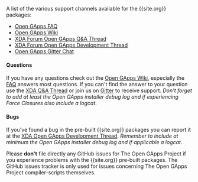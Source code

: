 A list of the various support channels available for the {{site.org}} packages:

* [Open GApps FAQ]({{site.support.faq}})
* [Open GApps Wiki]({{site.support.wiki}})
* [XDA Forum Open GApps Q&A Thread]({{site.support.xdaqa}})
* [XDA Forum Open GApps Development Thread]({{site.support.xdadev}})
* [Open GApps Gitter Chat]({{site.support.gitter}})

#### Questions
If you have any questions check out the [Open GApps Wiki]({{site.support.wiki}}), especially the [FAQ]({{site.support.faq}}) answers most questions.
If you can't find the answer to your question use the [XDA Q&A Thread]({{site.support.xdaqa}}) or join us on [Gitter]({{site.support.gitter}}) to receive support. *Don't forget to add at least the Open GApps installer debug log and if experiencing Force Closures also include a logcat*.

#### Bugs
If you've found a bug in the pre-built {{site.org}} packages you can report it at the [XDA Open GApps Development Thread]({{site.support.xdadev}}). *Remember to include at minimum the Open GApps installer debug log and if applicable a logcat*.

Please **don't** file directly any GitHub issues for The Open GApps Project if you experience problems with the {{site.org}} pre-built packages. The GitHub issues tracker is only used for issues concerning The Open GApps Project compiler-scripts themselves.
